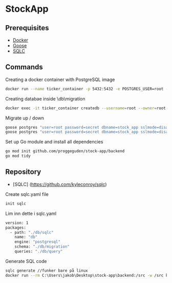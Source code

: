 # StockApp

## Prerequisites
* [Docker](https://www.docker.com/)
* [Goose](https://github.com/pressly/goose)
* [SQLC](https://github.com/kyleconroy/sqlc)

## Commands

Creating a docker container with PostgreSQL image
```bash
docker run --name ticker_container -p 5432:5432 -e POSTGRES_USER=root -e POSTGRES_PASSWORD=secret -d postgres:12-alpine
```

Creating databae inside \db\migration
```bash
docker exec -it ticker_container createdb --username=root --owner=root stock_app
```

Migrate up / down
```bash
goose postgres "user=root password=secret dbname=stock_app sslmode=disable" up
goose postgres "user=root password=secret dbname=stock_app sslmode=disable" down
```

Set up Go module and install all dependencies
```bash
go mod init github.com/proggeguden/stock-app/backend
go mod tidy
```

## Repository

* [SQLC] (https://github.com/kyleconroy/sqlc)

Create sqlc.yaml file
```bash
init sqlc
```
Lim inn dette i sqlc.yaml
```bash
version: 1
packages:
  - path: "./db/sqlc"
    name: "db"
    engine: "postgresql"
    schema: "./db/migration"
    queries: "./db/query"
```

Generate SQL code
```bash
sqlc generate //funker bare på linux
docker run --rm C:\Users\jakob\Desktop\stock-app\backend:/src -w /src kjconroy/sqlc generate 
```
